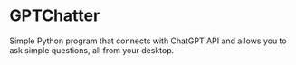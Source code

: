 # GPTChatter
Simple Python program that connects with ChatGPT API and allows you to ask simple questions, all from your desktop.
